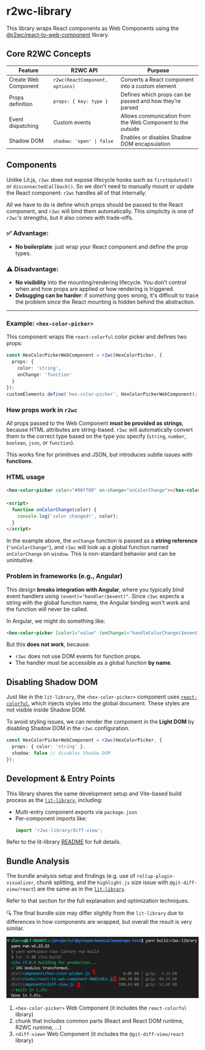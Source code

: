 # r2wc-library
This library wraps React components as Web Components using the [@r2wc/react-to-web-component](https://github.com/bitovi/react-to-web-component) library.

## Core R2WC Concepts
| Feature | R2WC API | Purpose |
|--------|------------|---------|
| Create Web Component | `r2wc(ReactComponent, options)` | Converts a React component into a custom element |
| Props definition | `props: { key: type }` | Defines which props can be passed and how they’re parsed |
| Event dispatching | Custom events | Allows communication from the Web Component to the outside |
| Shadow DOM | `shadow: 'open' \| false` | Enables or disables Shadow DOM encapsulation |

## Components

Unlike Lit.js, `r2wc` does not expose lifecycle hooks such as `firstUpdated()` or `disconnectedCallback()`. So we don't need to manually mount or update the React component: `r2wc` handles all of that internally.

All we have to do is define which props should be passed to the React component, and `r2wc` will bind them automatically. This simplicity is one of `r2wc`'s strengths, but it also comes with trade-offs.

### ✅ Advantage:
- **No boilerplate**: just wrap your React component and define the prop types.

### ⚠️ Disadvantage:
- **No visibility** into the mounting/rendering lifecycle. You don’t control when and how props are applied or how rendering is triggered.
- **Debugging can be harder**: if something goes wrong, it's difficult to trace the problem since the React mounting is hidden behind the abstraction.

---

### Example: `<hex-color-picker>`

This component wraps the `react-colorful` color picker and defines two props:

```ts
const HexColorPickerWebComponent = r2wc(HexColorPicker, {
  props: {
    color: 'string',
    onChange: 'function'
  }
});
customElements.define('hex-color-picker', HexColorPickerWebComponent);
```

### How props work in `r2wc`

All props passed to the Web Component **must be provided as strings**, because HTML attributes are string-based. `r2wc` will automatically convert them to the correct type based on the type you specify (`string`, `number`, `boolean`, `json`, or `function`).

This works fine for primitives and JSON, but introduces subtle issues with **functions**.

### HTML usage

```html
<hex-color-picker color="#00ff00" on-change="onColorChange"></hex-color-picker>

<script>
  function onColorChange(color) {
    console.log('color changed!', color);
  }
</script>
```

In the example above, the `onChange` function is passed as a **string reference** (`"onColorChange"`), and `r2wc` will look up a global function named `onColorChange` on `window`. This is non-standard behavior and can be unintuitive.

### Problem in frameworks (e.g., Angular)

This design **breaks integration with Angular**, where you typically bind event handlers using `(event)="handler($event)"`. Since `r2wc` expects a string with the global function name, the Angular binding won't work and the function will never be called.

In Angular, we might do something like:

```html
<hex-color-picker [color]="value" (onChange)="handleColorChange($event)"/>
```

But this **does not work**, because:
- `r2wc` does not use DOM events for function props.
- The handler must be accessible as a global function **by name**.

## Disabling Shadow DOM

Just like in the `lit-library`, the `<hex-color-picker>` component uses [`react-colorful`](https://github.com/omgovich/react-colorful), which injects styles into the global document. These styles are not visible inside Shadow DOM.

To avoid styling issues, we can render the component in the **Light DOM** by disabling Shadow DOM in the `r2wc` configuration.

```ts
const HexColorPickerWebComponent = r2wc(HexColorPicker, {
  props: { color: 'string' },
  shadow: false // disables Shadow DOM
});
```

## Development & Entry Points

This library shares the same development setup and Vite-based build process as the [`lit-library`](../lit-library/README.md#development--entry-points), including:

- Multi-entry component exports via `package.json`
- Per-component imports like:
  ```ts
  import 'r2wc-library/diff-view';
  ```

Refer to the lit-library [README](../lit-library/README.md) for full details.

## Bundle Analysis

The bundle analysis setup and findings (e.g. use of `rollup-plugin-visualizer`, chunk splitting, and the `highlight.js` size issue with `@git-diff-view/react`) are the same as in the [`lit-library`](../lit-library/README.md#bundle-analysis).

Refer to that section for the full explanation and optimization techniques.

🔍 The final bundle size may differ slightly from the `lit-library` due to differences in how components are wrapped, but overall the result is very similar.

![r2wc-library.build](../../assets/r2wc-library.build.png)

1. `<hex-color-picker>` Web Component (it includes the `react-colorful` library)
2. chunk that includes common parts (React and React DOM runtime, R2WC runtime, ...)
3. `<diff-view>` Web Component (it includes the `@git-diff-view/react` library)
